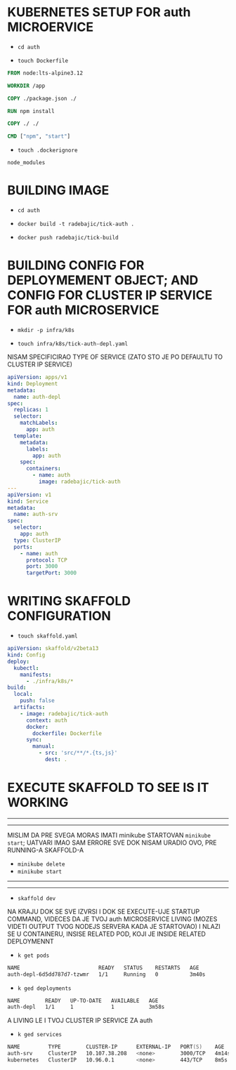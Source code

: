 # KUBERNETES SETUP FOR auth MICROERVICE

- `cd auth`

- `touch Dockerfile`

```dockerfile
FROM node:lts-alpine3.12

WORKDIR /app

COPY ./package.json ./

RUN npm install

COPY ./ ./

CMD ["npm", "start"]

```

- `touch .dockerignore`

```gitignore
node_modules
```

# BUILDING IMAGE

- `cd auth`

- `docker build -t radebajic/tick-auth .`

- `docker push radebajic/tick-build`

# BUILDING CONFIG FOR DEPLOYMEMENT OBJECT; AND CONFIG FOR CLUSTER IP SERVICE FOR auth MICROSERVICE

- `mkdir -p infra/k8s`

- `touch infra/k8s/tick-auth-depl.yaml`

NISAM SPECIFICIRAO TYPE OF SERVICE (ZATO STO JE PO DEFAULTU TO CLUSTER IP SERVICE)

```yaml
apiVersion: apps/v1
kind: Deployment
metadata:
  name: auth-depl
spec:
  replicas: 1
  selector:
    matchLabels:
      app: auth
  template:
    metadata:
      labels:
        app: auth
    spec:
      containers:
        - name: auth
          image: radebajic/tick-auth
---
apiVersion: v1
kind: Service
metadata:
  name: auth-srv
spec:
  selector:
    app: auth
  type: ClusterIP
  ports:
    - name: auth
      protocol: TCP
      port: 3000
      targetPort: 3000

```

# WRITING SKAFFOLD CONFIGURATION

- `touch skaffold.yaml`

```yaml
apiVersion: skaffold/v2beta13
kind: Config
deploy:
  kubectl:
    manifests:
      - ./infra/k8s/*
build:
  local:
    push: false
  artifacts:
    - image: radebajic/tick-auth
      context: auth
      docker:
        dockerfile: Dockerfile
      sync:
        manual:
          - src: 'src/**/*.{ts,js}'
            dest: .

```

# EXECUTE SKAFFOLD TO SEE IS IT WORKING

***
***

MISLIM DA PRE SVEGA MORAS IMATI minikube STARTOVAN `minikube start`; UATVARI IMAO SAM ERRORE SVE DOK NISAM URADIO OVO, PRE RUNNING-A SKAFFOLD-A

- `minikube delete`
- `minikube start`

***
***

- `skaffold dev`

NA KRAJU DOK SE SVE IZVRSI I DOK SE EXECUTE-UJE STARTUP COMMAND, VIDECES DA JE TVOJ auth MICROSERVICE LIVING (MOZES VIDETI OUTPUT TVOG NODEJS SERVERA KADA JE STARTOVAO) I NLAZI SE U CONTAINERU, INSISE RELATED POD, KOJI JE INSIDE RELATED DEPLOYMENNT

- `k get pods`

```zsh
NAME                         READY   STATUS    RESTARTS   AGE
auth-depl-6d5dd787d7-tzwmr   1/1     Running   0          3m40s
```

- `k ged deployments`

```zsh
NAME        READY   UP-TO-DATE   AVAILABLE   AGE
auth-depl   1/1     1            1           3m58s

```

A LIVING LE I TVOJ CLUSTER IP SERVICE ZA auth

- `k ged services`

```zsh
NAME         TYPE        CLUSTER-IP      EXTERNAL-IP   PORT(S)    AGE
auth-srv     ClusterIP   10.107.38.208   <none>        3000/TCP   4m14s
kubernetes   ClusterIP   10.96.0.1       <none>        443/TCP    8m5s

```
